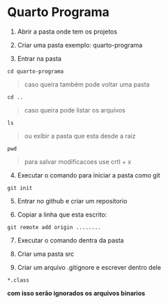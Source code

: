 # Quarto Programa

1. Abrir a pasta onde tem os projetos
 
2. Criar uma pasta exemplo: quarto-programa
 
3. Entrar na pasta

`cd quarto-programa`

> caso queira também pode voltar uma pasta


`cd ..`


> caso queira pode listar os arquivos


`ls`


> ou exibir a pasta que esta desde a raiz


`pwd`

> para salvar modificacoes use crtl + x

4. Executar o comando para iniciar a pasta como git

`git init`

5. Entrar no github e criar um repositorio


6. Copiar a linha que esta escrito:


`git remote add origin ........` 

7. Executar o comando dentra da pasta

8. Criar uma pasta src

9. Criar um arquivo .gitignore e escrever dentro dele

`*.class`

**com isso serão ignorados os arquivos binarios**
